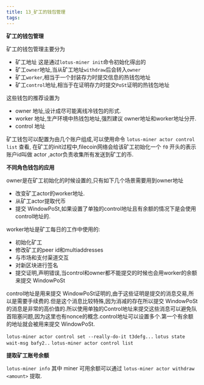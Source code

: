 ```yaml
---
title: 13_矿工的钱包管理
tags: 
---
```


**矿工的钱包管理**

矿工的钱包管理主要分为

- 矿工地址 这是通过`lotus-miner init`命令初始化得出的
- 矿工`owner`地址,当从矿工地址`withdraw`后会转入`owner`
- 矿工`worker`,相当于一个封装存力时提交信息的热钱包地址
- 矿工`control`地址,相当于在证明存力时提交`PoSt`证明的热钱包地址

这些钱包的推荐设置为

- owner 地址,设计成尽可能离线冷钱包的形式.
- worker 地址,生产环境中热钱包地址,强烈建议 owner地址和worker地址分开.
- control 地址	

矿工钱包可以配置为由几个账户组成,可以使用命令 `lotus-miner actor control list` 查看, 在矿工的init过程中,filecoin网络会给该矿工初始化一个 `f0` 开头的表示账户id叫做 actor ,actor负责收集所有发送到矿工的币.

**不同角色钱包的应用**

owner是在矿工初始化的时候设置的,只有如下几个场景需要用到owner地址

- 改变矿工actor的worker地址.
- 从矿工actor提取代币
- 提交 WindowPoSt,如果设置了单独的control地址且有余额的情况下是会使用control地址的.

worker地址是矿工每日的工作中使用的:

- 初始化矿工
- 修改矿工的peer id和multiaddresses
- 与市场和支付渠道交互
- 对新区块进行签名
- 提交证明,声明错误,当control和owner都不能提交的时候也会用worker的余额来提交 WindowPoSt

control地址是用来提交 WindowPoSt证明的,由于这些证明是提交的消息交易,所以是需要手续费的.但是这个消息比较特殊,因为消减的存在所以提交 WindowPoSt的消息是非常的高价值的.所以使用单独的Control地址来提交这些消息可以避免队首阻塞问题,因为这里也有nonce的概念.control地址可以设置多个.第一个有余额的地址就会被用来提交 WindowPoSt.

`lotus-miner actor control set --really-do-it t3defg...`
`lotus state wait-msg bafy2..`
`lotus-miner actor control list`

**提取矿工账号余额**

`lotus-miner info` 其中 miner 可用余额可以通过 `lotus-miner actor withdraw <amount>` 提取.
